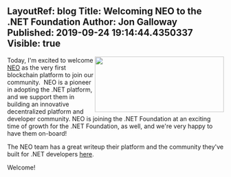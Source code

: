 LayoutRef: blog
Title: Welcoming NEO to the .NET Foundation
Author: Jon Galloway
Published: 2019-09-24 19:14:44.4350337
Visible: true
---
<p><img alt="" src="https://neo-cdn.azureedge.net/images/neo-logo/NEO-smart-economy-logo.svg" style="float: right; width: 300px; height: 129px;" />Today, I'm excited to welcome <a href="https://neo.org/">NEO</a> as the very first blockchain platform to join our community.&nbsp; NEO is a pioneer in adopting the .NET platform, and we support them in building an innovative decentralized platform and developer community. NEO is joining the .NET Foundation at an exciting time of growth for the .NET Foundation, as well, and we're very happy to have them on-board!</p>

<p>The NEO team has a great writeup their platform and the community they've built for .NET developers <a href="https://neo.org/blog/details/4179">here</a>.</p>

<p>Welcome!</p>
